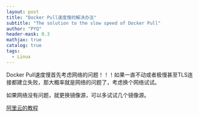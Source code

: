 ```yaml
---
layout: post
title: "Docker Pull速度慢的解决办法"
subtitle: "The solution to the slow speed of Docker Pull"
author: "PYQ"
header-mask: 0.3
mathjax: true
catalog: true
tags:
  - Linux
---
```

Docker Pull速度慢首先考虑网络的问题！！！如果一直不动或者极慢甚至TLS连接都建立失败，那大概率就是网络的问题了，考虑换个网络试试。

如果网络没有问题，就更换镜像源，可以多试试几个镜像源。

[阿里云的教程](https://help.aliyun.com/document_detail/60750.html)